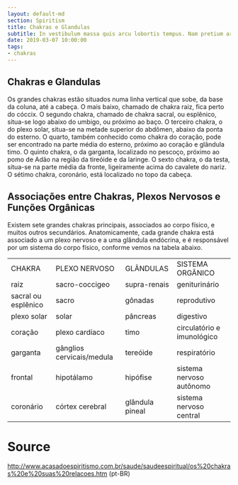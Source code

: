 ```yaml
---
layout: default-md
section: Spiritism
title: Chakras e Glandulas
subtitle: In vestibulum massa quis arcu lobortis tempus. Nam pretium arcu in odio vulputate luctus.
date: 2019-03-07 10:00:00
tags:
- chakras
---
```


## Chakras e Glandulas
Os grandes chakras estão situados numa linha vertical que sobe, da base da coluna, até a cabeça. O mais baixo, chamado de chakra raiz, fica perto do cóccix. O segundo chakra, chamado de chakra sacral, ou esplênico, situa-se logo abaixo do umbigo, ou próximo ao baço. O terceiro chakra, o do plexo solar, situa-se na metade superior do abdômen, abaixo da ponta do esterno. O quarto, também conhecido como chakra do coração, pode ser encontrado na parte média do esterno, próximo ao coração e glândula timo. O quinto chakra, o da garganta, localizado no pescoço, próximo ao pomo de Adão na região da tireóide e da laringe. O sexto chakra, o da testa, situa-se na parte média da fronte, ligeiramente acima do cavalete do nariz. O sétimo chakra, coronário, está localizado no topo da cabeça.

## Associações entre Chakras, Plexos Nervosos e Funções Orgânicas
Existem sete grandes chakras principais, associados ao corpo físico, e muitos outros secundários. Anatomicamente, cada grande chakra está associado a um plexo nervoso e a uma glândula endócrina, e é responsável por um sistema do corpo físico, conforme vemos na tabela abaixo.

<table>
  <tbody><tr> 
    <td><div>CHAKRA</div></td>
    <td><div>PLEXO NERVOSO</div></td>
    <td><div>GLÂNDULAS</div></td>
    <td><div>SISTEMA  ORGÂNICO</div></td>
  </tr>
  <tr> 
    <td>raiz</td>
    <td>sacro-coccigeo</td>
    <td>supra-renais</td>
    <td>geniturinário</td>
  </tr>
  <tr> 
    <td>sacral ou esplênico</td>
    <td>sacro</td>
    <td>gônadas</td>
    <td>reprodutivo</td>
  </tr>
  <tr> 
    <td>plexo solar</td>
    <td>solar</td>
    <td>pâncreas</td>
    <td>digestivo</td>
  </tr>
  <tr> 
    <td>coração</td>
    <td>plexo cardíaco</td>
    <td>timo</td>
    <td>circulatório e imunológico</td>
  </tr>
  <tr> 
    <td>garganta</td>
    <td>gânglios cervicais/medula</td>
    <td>tereóide</td>
    <td>respiratório</td>
  </tr>
  <tr> 
    <td>frontal</td>
    <td>hipotálamo</td>
    <td>hipófise</td>
    <td>sistema nervoso autônomo</td>
  </tr>
  <tr> 
    <td>coronário</td>
    <td>córtex cerebral</td>
    <td>glândula pineal</td>
    <td>sistema nervoso central</td>
  </tr>
</tbody></table>



# Source
http://www.acasadoespiritismo.com.br/saude/saudeespiritual/os%20chakras%20e%20suas%20relacoes.htm (pt-BR)

